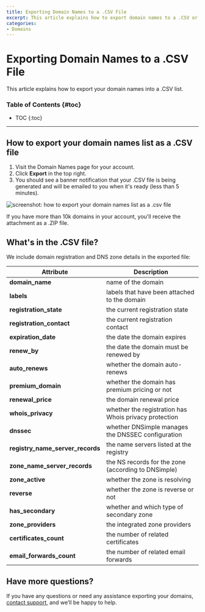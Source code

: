 ```yaml
---
title: Exporting Domain Names to a .CSV File
excerpt: This article explains how to export domain names to a .CSV or .ZIP file.
categories:
- Domains
---
```


# Exporting Domain Names to a .CSV File

This article explains how to export your domain names into a .CSV list.

### Table of Contents {#toc}

* TOC
{:toc}

---

## How to export your domain names list as a .CSV file

1. Visit the Domain Names page for your account.
1. Click **Export** in the top right.
1. You should see a banner notification that your .CSV file is being generated and will be emailed to you when it's ready (less than 5 minutes).


![screenshot: how to export your domain names list as a .csv file](/files/export-domain-names-to-file.png)

<info>
If you have more than 10k domains in your account, you'll receive the attachment as a .ZIP file.
</info>

## What's in the .CSV file?

We include domain registration and DNS zone details in the exported file:

| Attribute | Description |
| --- | --- |
| **domain_name** | name of the domain|
| **labels** | labels that have been attached to the domain|
| **registration_state** | the current registration state|
| **registration_contact** | the current registration contact|
| **expiration_date** | the date the domain expires |
| **renew_by** | the date the domain must be renewed by |
| **auto_renews** | whether the domain auto-renews |
| **premium_domain** | whether the domain has premium pricing or not |
| **renewal_price** | the domain renewal price |
| **whois_privacy** | whether the registration has Whois privacy protection |
| **dnssec** | whether DNSimple manages the DNSSEC configuration|
| **registry_name_server_records** | the name servers listed at the registry |
| **zone_name_server_records** | the NS records for the zone (according to DNSimple) |
| **zone_active** | whether the zone is resolving |
| **reverse** | whether the zone is reverse or not |
| **has_secondary** | whether and which type of secondary zone |
| **zone_providers** | the integrated zone providers |
| **certificates_count** | the number of related certificates |
| **email_forwards_count** | the number of related email forwards |

## Have more questions? 

If you have any questions or need any assistance exporting your domains, [contact support](https://dnsimple.com/feedback), and we’ll be happy to help. 
